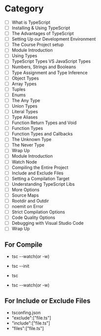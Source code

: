 # Category

- [ ] What is TypeScript
- [ ] Installing & Using TypeScript
- [ ] The Advantages of TypeScript
- [ ] Setting Up our Development Environment
- [ ] The Course Project setup
- [ ] Module Introduction
- [ ] Using Types
- [ ] TypeScript Types VS JavaScript Types
- [ ] Numbers, Strings and Booleans
- [ ] Type Assignment and Type Inference
- [ ] Object Types
- [ ] Array Types
- [ ] Tuples
- [ ] Enums
- [ ] The Any Type
- [ ] Union Types
- [ ] Literal Types
- [ ] Type Aliases
- [ ] Function Return Types and Void
- [ ] Function Types
- [ ] Function Types and Callbacks
- [ ] The Unknown Type
- [ ] The Never Type
- [ ] Wrap Up
- [ ] Module Introduction
- [ ] Watch Node
- [ ] Compiling the Entire Project
- [ ] Include and Exclude Files
- [ ] Setting a Compilation Target
- [ ] Understanding TypeScript Libs
- [ ] More Options
- [ ] Source Maps
- [ ] Rootdir and Outdir
- [ ] noemit on Error
- [ ] Strict Compilation Options
- [ ] Code Quality Options
- [ ] Debugging with Visual Studio Code
- [ ] Wrap Up

## For Compile
- tsc --watch(or -w)

- tsc --init
- tsc
- tsc --watch(or -w)

## For Include or Exclude Files
- tsconfing.json
- "exclude":["file.ts"]
- "include":["file.ts"]
- "files":["file.ts"]
